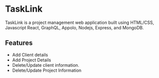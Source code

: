 # TaskLink
TaskLink is a project management web application built using HTML/CSS, Javascript React, GraphQL, Appolo, Nodejs, Express, and MongoDB.

## Features
- Add Client details
- Add Project Details
- Delete/Update client information.
- Delete/Update Project Information

